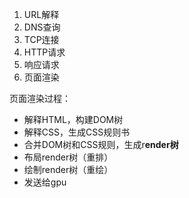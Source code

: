 1. URL解释
2. DNS查询
3. TCP连接
4. HTTP请求
5. 响应请求
6. 页面渲染



页面渲染过程：

- 解释HTML，构建DOM树
- 解释CSS，生成CSS规则书
- 合并DOM树和CSS规则，生成r**ender树**
- 布局render树（重排）
- 绘制render树（重绘）
- 发送给gpu

